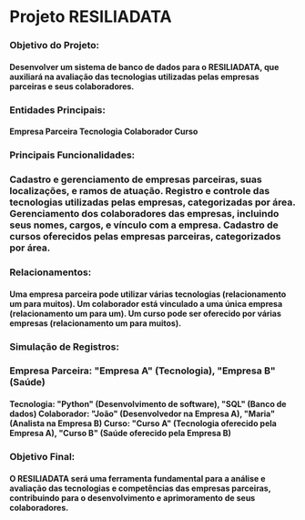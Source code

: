 <h1>Projeto RESILIADATA</h1>

<h3>Objetivo do Projeto:</h3>

<h4>Desenvolver um sistema de banco de dados para o RESILIADATA, que auxiliará na avaliação das tecnologias utilizadas pelas empresas parceiras e seus colaboradores.</h4>

<h3>Entidades Principais:</h3>

<h4>Empresa Parceira
Tecnologia
Colaborador
Curso</h4>

<h3>Principais Funcionalidades:</h3>

<h3>Cadastro e gerenciamento de empresas parceiras, suas localizações, e ramos de atuação.
Registro e controle das tecnologias utilizadas pelas empresas, categorizadas por área.
Gerenciamento dos colaboradores das empresas, incluindo seus nomes, cargos, e vínculo com a empresa.
Cadastro de cursos oferecidos pelas empresas parceiras, categorizados por área.</h4>

<h3>Relacionamentos:</h3>

<h4>Uma empresa parceira pode utilizar várias tecnologias (relacionamento um para muitos).
Um colaborador está vinculado a uma única empresa (relacionamento um para um).
Um curso pode ser oferecido por várias empresas (relacionamento um para muitos).</h4>

<h3>Simulação de Registros:</h2>

<h3>Empresa Parceira: "Empresa A" (Tecnologia), "Empresa B" (Saúde)</h3>
<h4>Tecnologia: "Python" (Desenvolvimento de software), "SQL" (Banco de dados)
Colaborador: "João" (Desenvolvedor na Empresa A), "Maria" (Analista na Empresa B)
Curso: "Curso A" (Tecnologia oferecido pela Empresa A), "Curso B" (Saúde oferecido pela Empresa B)</h4>

<h3>Objetivo Final:</h3>

<h4>O RESILIADATA será uma ferramenta fundamental para a análise e avaliação das tecnologias e competências das empresas parceiras, contribuindo para o desenvolvimento e aprimoramento de seus colaboradores.</h4>
